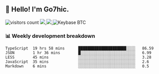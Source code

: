 ## 👋 Hello! I'm Go7hic.

 ![visitors count](https://visitors-by-url-pls-dont-use-this-in-your-repo.vercel.app/Go7hic-github-readme)
 <a href="https://twitter.com/Go7hic">
    <img src="https://img.shields.io/badge/-@Go7hic-1ca0f1?style=flat-square&labelColor=1ca0f1&logo=twitter&logoColor=white&link=https://twitter.com/Go7hic">
   <a/>
   <a href="mailto:gtfx0209@gmail.com">
    <img src="https://img.shields.io/badge/-gtfx0209@gmail.com-c14438?style=flat-square&logo=Gmail&logoColor=white&link=mailto:gtfx0209@gmail.com">
   <a/>
    ![Keybase BTC](https://img.shields.io/keybase/btc/Go7hic)
 <!--
🔭 I’m currently working
🌱 I’m currently learning
💬 Ask me about 
📫 How to reach me: 
⚡ Fun fact: 
-->
 <!--
![My Github Stats](https://github-readme-stats.vercel.app/api?username=Go7hic&show_icons=true&count_private=true)

-->

### 📊 Weekly development breakdown
<!--START_SECTION:waka-->
```text
TypeScript  19 hrs 58 mins      █████████████████████░░░░   86.59 
JSON        1 hr 36 mins        █░░░░░░░░░░░░░░░░░░░░░░░░   6.99 
LESS        45 mins             ░░░░░░░░░░░░░░░░░░░░░░░░░   3.28 
JavaScript  35 mins             ░░░░░░░░░░░░░░░░░░░░░░░░░   2.6 
Markdown    6 mins              ░░░░░░░░░░░░░░░░░░░░░░░░░   0.5
```
<!--END_SECTION:waka-->
    

